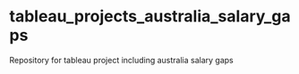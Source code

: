 # tableau_projects_australia_salary_gaps
Repository for tableau project including australia salary gaps
